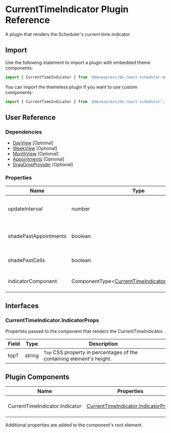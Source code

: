 # CurrentTimeIndicator Plugin Reference

A plugin that renders the Scheduler's current time indicator

## Import

Use the following statement to import a plugin with embedded theme components:

```js
import { CurrentTimeIndicator } from '@devexpress/dx-react-scheduler-material-ui';
```

You can import the themeless plugin if you want to use custom components:

```js
import { CurrentTimeIndicator } from '@devexpress/dx-react-scheduler';
```

## User Reference

### Dependencies

- [DayView](day-view.md) [Optional]
- [WeekView](week-view.md) [Optional]
- [MonthView](month-view.md) [Optional]
- [Appointments](appointments.md) [Optional]
- [DragDropProvider](drag-drop-provider.md) [Optional]

### Properties

Name | Type | Default | Description
-----|------|---------|------------
updateInterval | number | 60000 | The time interval in milliseconds between Indicator's position updates.
shadePastAppointments | boolean | `false` | Specifies whether the brightness of past appointments should be reduced.
shadePastCells | boolean | `false` | Specifies whether past cells should be shaded.
indicatorComponent | ComponentType&lt;[CurrentTimeIndicator.IndicatorProps](#currenttimeindicatorindicatorprops)&gt; | | A component that renders the CurrentTimeIndicator.

## Interfaces

### CurrentTimeIndicator.IndicatorProps

Properties passed to the component that renders the CurrentTimeIndicator.

Field | Type | Description
------|------|------------
top? | string | `Top` CSS property in percentages of the containing element's height.

## Plugin Components

Name | Properties | Description
-----|------------|------------
CurrentTimeIndicator.Indicator | [CurrentTimeIndicator.IndicatorProps](#currenttimeindicatorindicatorprops) | A component that renders the CurrentTimeIndicator.

Additional properties are added to the component's root element.
